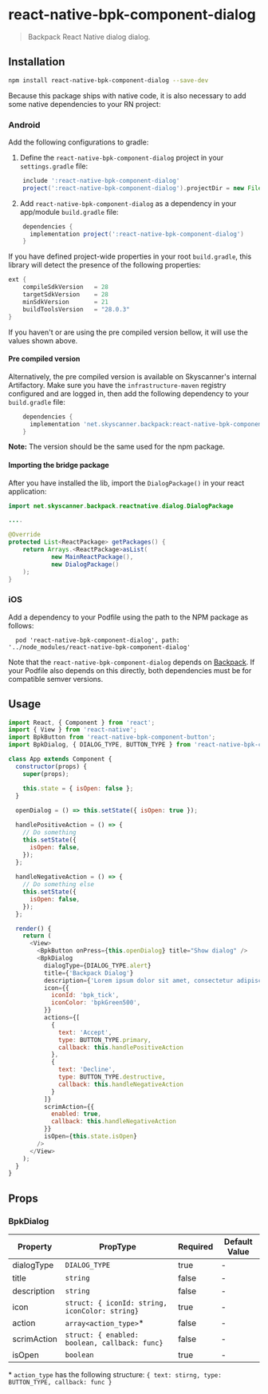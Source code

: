 # react-native-bpk-component-dialog

> Backpack React Native dialog dialog.

## Installation

```sh
npm install react-native-bpk-component-dialog --save-dev
```

Because this package ships with native code, it is also necessary to add some native dependencies to your RN project:

### Android

Add the following configurations to gradle:

  1. Define the `react-native-bpk-component-dialog` project in your `settings.gradle` file:

```groovy
    include ':react-native-bpk-component-dialog'
    project(':react-native-bpk-component-dialog').projectDir = new File(rootProject.projectDir, '../node_modules/react-native-bpk-component-dialog/src/android')
```

  2. Add `react-native-bpk-component-dialog` as a dependency in your app/module `build.gradle` file:

```groovy
    dependencies {
      implementation project(':react-native-bpk-component-dialog')
    }
```

If you have defined project-wide properties in your root `build.gradle`, this library will detect the presence of the following properties:

```groovy
ext {
    compileSdkVersion   = 28
    targetSdkVersion    = 28
    minSdkVersion       = 21
    buildToolsVersion   = "28.0.3"
}
```

If you haven't or are using the pre compiled version bellow, it will use the values shown above.

#### Pre compiled version

Alternatively, the pre compiled version is available on Skyscanner's internal Artifactory. Make sure you have the `infrastructure-maven` registry configured and are logged in, then add the following dependency to your `build.gradle` file:

```groovy
    dependencies {
      implementation 'net.skyscanner.backpack:react-native-bpk-component-dialog:<version>'
    }
```

**Note:** The version should be the same used for the npm package.


#### Importing the bridge package

After you have installed the lib, import the `DialogPackage()` in your react application:

```java
import net.skyscanner.backpack.reactnative.dialog.DialogPackage

....

@Override
protected List<ReactPackage> getPackages() {
    return Arrays.<ReactPackage>asList(
            new MainReactPackage(),
            new DialogPackage()
    );
}
```

### iOS

Add a dependency to your Podfile using the path to the NPM package as follows:

```
  pod 'react-native-bpk-component-dialog', path: '../node_modules/react-native-bpk-component-dialog'
```

Note that the `react-native-bpk-component-dialog` depends on [Backpack](https://cocoapods.org/pods/Backpack). If your Podfile also depends on this directly, both dependencies must be for compatible semver versions.

## Usage


```js
import React, { Component } from 'react';
import { View } from 'react-native';
import BpkButton from 'react-native-bpk-component-button';
import BpkDialog, { DIALOG_TYPE, BUTTON_TYPE } from 'react-native-bpk-component-dialog';

class App extends Component {
  constructor(props) {
    super(props);

    this.state = { isOpen: false };
  }
  
  openDialog = () => this.setState({ isOpen: true });

  handlePositiveAction = () => {
    // Do something
    this.setState({
      isOpen: false,
    });
  };
  
  handleNegativeAction = () => {
    // Do something else
    this.setState({
      isOpen: false,
    });
  };

  render() {
    return (
      <View>
        <BpkButton onPress={this.openDialog} title="Show dialog" />
        <BpkDialog
          dialogType={DIALOG_TYPE.alert}
          title={'Backpack Dialog'}
          description={'Lorem ipsum dolor sit amet, consectetur adipiscing elit...'}
          icon={{
            iconId: 'bpk_tick',
            iconColor: 'bpkGreen500',
          }}
          actions={[
            {
              text: 'Accept',
              type: BUTTON_TYPE.primary,
              callback: this.handlePositiveAction
            },
            {
              text: 'Decline',
              type: BUTTON_TYPE.destructive,
              callback: this.handleNegativeAction
            }
          ]}
          scrimAction={{
            enabled: true,
            callback: this.handleNegativeAction
          }}
          isOpen={this.state.isOpen}
        />
      </View>
    );
  }
}
```

## Props

### BpkDialog

| Property    | PropType                                       | Required | Default Value |
| ----------- | ---------------------------------------------- | -------- | ------------- |
| dialogType  | `DIALOG_TYPE`                                  | true     | -             |
| title       | `string`                                       | false    | -             |
| description | `string`                                       | false    | -             |
| icon        | `struct: { iconId: string, iconColor: string}` | true     | -             |
| action      | `array<action_type>`*                          | false    | -             |
| scrimAction | `struct: { enabled: boolean, callback: func}`  | false    | -             |
| isOpen      | `boolean`                                      | true     | -             |

 \* `action_type` has the following structure: `{ text: stirng, type: BUTTON_TYPE, callback: func }`
